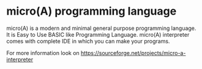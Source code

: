 # micro(A) programming language
micro(A) is a modern and minimal general purpose programming language.
It is Easy to Use BASIC like Programming Language.
micro(A) interpreter comes with complete IDE in which you can make your programs.

For more information look on
https://sourceforge.net/projects/micro-a-interpreter

